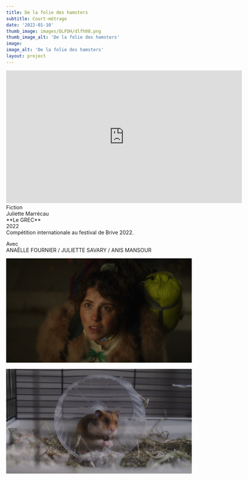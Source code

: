 ```yaml
---
title: De la folie des hamsters
subtitle: Court-métrage
date: '2022-01-10'
thumb_image: images/DLFDH/dlfh08.png
thumb_image_alt: 'De la folie des hamsters'
image:
image_alt: 'De la folie des hamsters'
layout: project
---
```


<iframe title="vimeo-player" src="https://player.vimeo.com/video/712321055?h=4b25e5a4d1" width="640" height="360" frameborder="0" allowfullscreen></iframe>
<br>
Fiction <br>
Juliette Marrécau <br>
**Le GREC** <br>
2022 <br> 
Compétition internationale au festival de Brive 2022. <br>

Avec <br>
ANAËLLE FOURNIER / JULIETTE SAVARY / ANIS MANSOUR

![](/images\DLFDH\dlfh02.png)

![](/images\DLFDH\dlfh04.png)